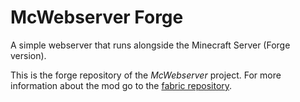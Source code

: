 # McWebserver Forge
A simple webserver that runs alongside the Minecraft Server (Forge version).

This is the forge repository of the *McWebserver* project. For more information about the mod go to the [fabric repository](https://github.com/J-onasJones/McWebserver).